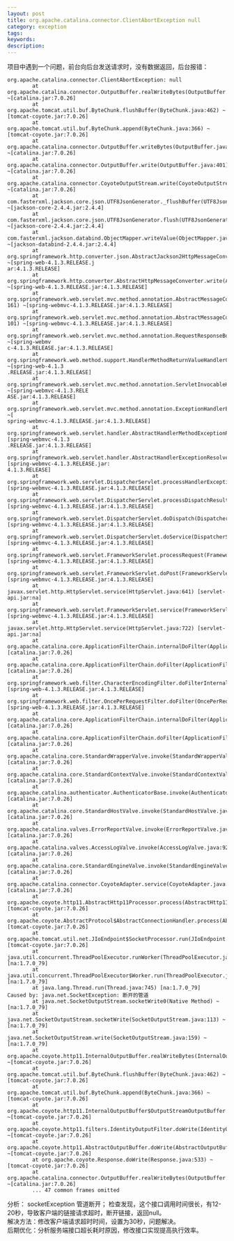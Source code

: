 ```yaml
---
layout: post
title: org.apache.catalina.connector.ClientAbortException null
category: exception
tags:
keywords:
description:
---
```


项目中遇到一个问题，前台向后台发送请求时，没有数据返回，后台报错：

    org.apache.catalina.connector.ClientAbortException: null
            at org.apache.catalina.connector.OutputBuffer.realWriteBytes(OutputBuffer.java:388) ~[catalina.jar:7.0.26]
            at org.apache.tomcat.util.buf.ByteChunk.flushBuffer(ByteChunk.java:462) ~[tomcat-coyote.jar:7.0.26]
            at org.apache.tomcat.util.buf.ByteChunk.append(ByteChunk.java:366) ~[tomcat-coyote.jar:7.0.26]
            at org.apache.catalina.connector.OutputBuffer.writeBytes(OutputBuffer.java:413) ~[catalina.jar:7.0.26]
            at org.apache.catalina.connector.OutputBuffer.write(OutputBuffer.java:401) ~[catalina.jar:7.0.26]
            at org.apache.catalina.connector.CoyoteOutputStream.write(CoyoteOutputStream.java:91) ~[catalina.jar:7.0.26]
            at com.fasterxml.jackson.core.json.UTF8JsonGenerator._flushBuffer(UTF8JsonGenerator.java:1853) ~[jackson-core-2.4.4.jar:2.4.4]
            at com.fasterxml.jackson.core.json.UTF8JsonGenerator.flush(UTF8JsonGenerator.java:1034) ~[jackson-core-2.4.4.jar:2.4.4]
            at com.fasterxml.jackson.databind.ObjectMapper.writeValue(ObjectMapper.java:1904) ~[jackson-databind-2.4.4.jar:2.4.4]
            at org.springframework.http.converter.json.AbstractJackson2HttpMessageConverter.writeInternal(AbstractJackson2HttpMessageConverter.java:231) ~[spring-web-4.1.3.RELEASE.j
    ar:4.1.3.RELEASE]
            at org.springframework.http.converter.AbstractHttpMessageConverter.write(AbstractHttpMessageConverter.java:208) ~[spring-web-4.1.3.RELEASE.jar:4.1.3.RELEASE]
            at org.springframework.web.servlet.mvc.method.annotation.AbstractMessageConverterMethodProcessor.writeWithMessageConverters(AbstractMessageConverterMethodProcessor.java:
    161) ~[spring-webmvc-4.1.3.RELEASE.jar:4.1.3.RELEASE]
            at org.springframework.web.servlet.mvc.method.annotation.AbstractMessageConverterMethodProcessor.writeWithMessageConverters(AbstractMessageConverterMethodProcessor.java:
    101) ~[spring-webmvc-4.1.3.RELEASE.jar:4.1.3.RELEASE]
            at org.springframework.web.servlet.mvc.method.annotation.RequestResponseBodyMethodProcessor.handleReturnValue(RequestResponseBodyMethodProcessor.java:202) ~[spring-webmv
    c-4.1.3.RELEASE.jar:4.1.3.RELEASE]
            at org.springframework.web.method.support.HandlerMethodReturnValueHandlerComposite.handleReturnValue(HandlerMethodReturnValueHandlerComposite.java:71) ~[spring-web-4.1.3
    .RELEASE.jar:4.1.3.RELEASE]
            at org.springframework.web.servlet.mvc.method.annotation.ServletInvocableHandlerMethod.invokeAndHandle(ServletInvocableHandlerMethod.java:126) ~[spring-webmvc-4.1.3.RELE
    ASE.jar:4.1.3.RELEASE]
            at org.springframework.web.servlet.mvc.method.annotation.ExceptionHandlerExceptionResolver.doResolveHandlerMethodException(ExceptionHandlerExceptionResolver.java:362) ~[
    spring-webmvc-4.1.3.RELEASE.jar:4.1.3.RELEASE]
            at org.springframework.web.servlet.handler.AbstractHandlerMethodExceptionResolver.doResolveException(AbstractHandlerMethodExceptionResolver.java:60) [spring-webmvc-4.1.3
    .RELEASE.jar:4.1.3.RELEASE]
            at org.springframework.web.servlet.handler.AbstractHandlerExceptionResolver.resolveException(AbstractHandlerExceptionResolver.java:138) [spring-webmvc-4.1.3.RELEASE.jar:
    4.1.3.RELEASE]
            at org.springframework.web.servlet.DispatcherServlet.processHandlerException(DispatcherServlet.java:1167) [spring-webmvc-4.1.3.RELEASE.jar:4.1.3.RELEASE]
            at org.springframework.web.servlet.DispatcherServlet.processDispatchResult(DispatcherServlet.java:1004) [spring-webmvc-4.1.3.RELEASE.jar:4.1.3.RELEASE]
            at org.springframework.web.servlet.DispatcherServlet.doDispatch(DispatcherServlet.java:955) [spring-webmvc-4.1.3.RELEASE.jar:4.1.3.RELEASE]
            at org.springframework.web.servlet.DispatcherServlet.doService(DispatcherServlet.java:877) [spring-webmvc-4.1.3.RELEASE.jar:4.1.3.RELEASE]
            at org.springframework.web.servlet.FrameworkServlet.processRequest(FrameworkServlet.java:966) [spring-webmvc-4.1.3.RELEASE.jar:4.1.3.RELEASE]
            at org.springframework.web.servlet.FrameworkServlet.doPost(FrameworkServlet.java:868) [spring-webmvc-4.1.3.RELEASE.jar:4.1.3.RELEASE]
            at javax.servlet.http.HttpServlet.service(HttpServlet.java:641) [servlet-api.jar:na]
            at org.springframework.web.servlet.FrameworkServlet.service(FrameworkServlet.java:842) [spring-webmvc-4.1.3.RELEASE.jar:4.1.3.RELEASE]
            at javax.servlet.http.HttpServlet.service(HttpServlet.java:722) [servlet-api.jar:na]
            at org.apache.catalina.core.ApplicationFilterChain.internalDoFilter(ApplicationFilterChain.java:305) [catalina.jar:7.0.26]
            at org.apache.catalina.core.ApplicationFilterChain.doFilter(ApplicationFilterChain.java:210) [catalina.jar:7.0.26]
            at org.springframework.web.filter.CharacterEncodingFilter.doFilterInternal(CharacterEncodingFilter.java:88) [spring-web-4.1.3.RELEASE.jar:4.1.3.RELEASE]
            at org.springframework.web.filter.OncePerRequestFilter.doFilter(OncePerRequestFilter.java:107) [spring-web-4.1.3.RELEASE.jar:4.1.3.RELEASE]
            at org.apache.catalina.core.ApplicationFilterChain.internalDoFilter(ApplicationFilterChain.java:243) [catalina.jar:7.0.26]
            at org.apache.catalina.core.ApplicationFilterChain.doFilter(ApplicationFilterChain.java:210) [catalina.jar:7.0.26]
            at org.apache.catalina.core.StandardWrapperValve.invoke(StandardWrapperValve.java:224) [catalina.jar:7.0.26]
            at org.apache.catalina.core.StandardContextValve.invoke(StandardContextValve.java:169) [catalina.jar:7.0.26]
            at org.apache.catalina.authenticator.AuthenticatorBase.invoke(AuthenticatorBase.java:472) [catalina.jar:7.0.26]
            at org.apache.catalina.core.StandardHostValve.invoke(StandardHostValve.java:168) [catalina.jar:7.0.26]
            at org.apache.catalina.valves.ErrorReportValve.invoke(ErrorReportValve.java:98) [catalina.jar:7.0.26]
            at org.apache.catalina.valves.AccessLogValve.invoke(AccessLogValve.java:927) [catalina.jar:7.0.26]
            at org.apache.catalina.core.StandardEngineValve.invoke(StandardEngineValve.java:118) [catalina.jar:7.0.26]
            at org.apache.catalina.connector.CoyoteAdapter.service(CoyoteAdapter.java:407) [catalina.jar:7.0.26]
            at org.apache.coyote.http11.AbstractHttp11Processor.process(AbstractHttp11Processor.java:987) [tomcat-coyote.jar:7.0.26]
            at org.apache.coyote.AbstractProtocol$AbstractConnectionHandler.process(AbstractProtocol.java:579) [tomcat-coyote.jar:7.0.26]
            at org.apache.tomcat.util.net.JIoEndpoint$SocketProcessor.run(JIoEndpoint.java:307) [tomcat-coyote.jar:7.0.26]
            at java.util.concurrent.ThreadPoolExecutor.runWorker(ThreadPoolExecutor.java:1145) [na:1.7.0_79]
            at java.util.concurrent.ThreadPoolExecutor$Worker.run(ThreadPoolExecutor.java:615) [na:1.7.0_79]
            at java.lang.Thread.run(Thread.java:745) [na:1.7.0_79]
    Caused by: java.net.SocketException: 断开的管道
            at java.net.SocketOutputStream.socketWrite0(Native Method) ~[na:1.7.0_79]
            at java.net.SocketOutputStream.socketWrite(SocketOutputStream.java:113) ~[na:1.7.0_79]
            at java.net.SocketOutputStream.write(SocketOutputStream.java:159) ~[na:1.7.0_79]
            at org.apache.coyote.http11.InternalOutputBuffer.realWriteBytes(InternalOutputBuffer.java:215) ~[tomcat-coyote.jar:7.0.26]
            at org.apache.tomcat.util.buf.ByteChunk.flushBuffer(ByteChunk.java:462) ~[tomcat-coyote.jar:7.0.26]
            at org.apache.tomcat.util.buf.ByteChunk.append(ByteChunk.java:366) ~[tomcat-coyote.jar:7.0.26]
            at org.apache.coyote.http11.InternalOutputBuffer$OutputStreamOutputBuffer.doWrite(InternalOutputBuffer.java:240) ~[tomcat-coyote.jar:7.0.26]
            at org.apache.coyote.http11.filters.IdentityOutputFilter.doWrite(IdentityOutputFilter.java:93) ~[tomcat-coyote.jar:7.0.26]
            at org.apache.coyote.http11.AbstractOutputBuffer.doWrite(AbstractOutputBuffer.java:192) ~[tomcat-coyote.jar:7.0.26]
            at org.apache.coyote.Response.doWrite(Response.java:533) ~[tomcat-coyote.jar:7.0.26]
            at org.apache.catalina.connector.OutputBuffer.realWriteBytes(OutputBuffer.java:383) ~[catalina.jar:7.0.26]
            ... 47 common frames omitted


分析：
    socketException 管道断开；
    检查发现，这个接口调用时间很长，有12-20秒，导致客户端的链接请求超时，断开链接，返回null。  
    解决方法：修改客户端请求超时时间，设置为30秒，问题解决。  
    后期优化：分析服务端接口超长耗时原因，修改接口实现提高执行效率。  
